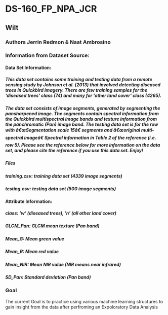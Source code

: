 # DS-160_FP_NPA_JCR
## Wilt 
### Authors Jerrin Redmon & Naat Ambrosino

### Information from Dataset Source:
#### Data Set Information:
##### This data set contains some training and testing data from a remote sensing study by Johnson et al. (2013) that involved detecting diseased trees in Quickbird imagery. There are few training samples for the 'diseased trees' class (74) and many for 'other land cover' class (4265).

##### The data set consists of image segments, generated by segmenting the pansharpened image. The segments contain spectral information from the Quickbird multispectral image bands and texture information from the panchromatic (Pan) image band. The testing data set is for the row with â€œSegmentation scale 15â€ segments and â€œoriginal multi-spectral imageâ€ Spectral information in Table 2 of the reference (i.e. row 5). Please see the reference below for more information on the data set, and please cite the reference if you use this data set. Enjoy!

##### Files
##### training.csv: training data set (4339 image segments)
##### testing.csv: testing data set (500 image segments)


#### Attribute Information:

##### class: 'w' (diseased trees), 'n' (all other land cover)
##### GLCM_Pan: GLCM mean texture (Pan band)
##### Mean_G: Mean green value
##### Mean_R: Mean red value
##### Mean_NIR: Mean NIR value (NIR means near infrared)
##### SD_Pan: Standard deviation (Pan band)

### Goal
The current Goal is to practice using various machine learning structures to gain insight from the data after perfroming an Expoloratory Data Analysis
